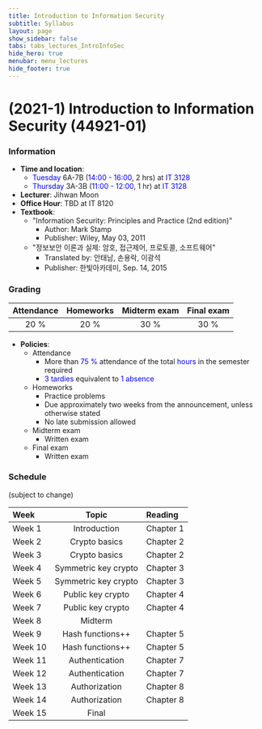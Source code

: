 ```yaml
---
title: Introduction to Information Security
subtitle: Syllabus
layout: page
show_sidebar: false
tabs: tabs_lectures_IntroInfoSec
hide_hero: true
menubar: menu_lectures
hide_footer: true
---
```


# (2021-1) Introduction to Information Security (44921-01)

### Information
* __Time and location__:
    * <span style="color:blue">Tuesday</span> 6A-7B (<span style="color:blue">14:00 - 16:00</span>, 2 hrs) at <span style="color:blue">IT 3128</span>
    * <span style="color:blue">Thursday</span> 3A-3B (<span style="color:blue">11:00 - 12:00</span>, 1 hr) at <span style="color:blue">IT 3128</span>
* __Lecturer__: Jihwan Moon
* __Office Hour__: TBD at IT 8120
* __Textbook__:
    * "Information Security: Principles and Practice (2nd edition)"
        * Author: Mark Stamp
        * Publisher: Wiley, May 03, 2011
    * "정보보안 이론과 실제: 암호, 접근제어, 프로토콜, 소프트웨어"
        * Translated by: 안태남, 손용락, 이광석
        * Publisher: 한빛아카데미, Sep. 14, 2015

### Grading

| Attendance | Homeworks | Midterm exam | Final exam |
|:---:|:---:|:---:|:---:|
| 20 % | 20 % | 30 % | 30 % |

* __Policies__:
    * Attendance
        * More than <span style="color:blue">75 %</span> attendance of the total <span style="color:blue">hours</span> in the semester required
        * <span style="color:blue">3 tardies</span> equivalent to <span style="color:blue">1 absence</span>
    * Homeworks
        * Practice problems
        * Due approximately two weeks from the announcement, unless otherwise stated
        * No late submission allowed
    * Midterm exam
        * Written exam
    * Final exam
        * Written exam

### Schedule
(subject to change)

| Week | Topic | Reading |
|:---|:---:|:---|
| Week 1 | Introduction | Chapter 1 |
| Week 2 | Crypto basics | Chapter 2 |
| Week 3 | Crypto basics | Chapter 2 |
| Week 4 | Symmetric key crypto | Chapter 3 |
| Week 5 | Symmetric key crypto | Chapter 3 |
| Week 6 | Public key crypto | Chapter 4 |
| Week 7 | Public key crypto | Chapter 4 |
| Week 8 | Midterm |  |
| Week 9 | Hash functions++ | Chapter 5 |
| Week 10 | Hash functions++ | Chapter 5 |
| Week 11 | Authentication | Chapter 7 |
| Week 12 | Authentication | Chapter 7 |
| Week 13 | Authorization | Chapter 8 |
| Week 14 | Authorization | Chapter 8 |
| Week 15 | Final |  |